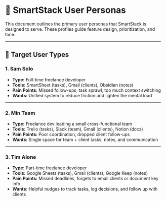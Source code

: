 # 👥 SmartStack User Personas

This document outlines the primary user personas that SmartStack is designed to serve. These profiles guide feature design, prioritization, and tone.

---

## 👤 Target User Types

### 1. **Sam Solo**

- **Type:** Full-time freelance developer
- **Tools:** SmartSheet (tasks), Gmail (clients), Obsidian (notes)
- **Pain Points:** Missed follow-ups, task sprawl, too much context switching
- **Wants:** Unified system to reduce friction and lighten the mental load

---

### 2. **Min Team**

- **Type:** Freelance dev leading a small cross-functional team
- **Tools:** Trello (tasks), Slack (team), Gmail (clients), Notion (docs)
- **Pain Points:** Poor coordination, dropped client follow-ups
- **Wants:** Single space for team + client tasks, notes, and communication

---

### 3. **Tim Alone**

- **Type:** Part-time freelance developer
- **Tools:** Google Sheets (tasks), Gmail (clients), Google Keep (notes)
- **Pain Points:** Missed deadlines, forgets to email clients or document key info
- **Wants:** Helpful nudges to track tasks, log decisions, and follow up with clients
